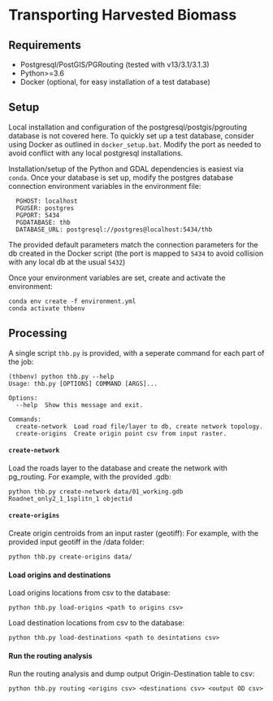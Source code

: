 # Transporting Harvested Biomass

## Requirements

- Postgresql/PostGIS/PGRouting (tested with v13/3.1/3.1.3)
- Python>=3.6
- Docker (optional, for easy installation of a test database)

## Setup

Local installation and configuration of the postgresql/postgis/pgrouting database is not covered here.
To quickly set up a test database, consider using Docker as outlined in `docker_setup.bat`. Modify the port as needed to avoid conflict with any local postgresql installations.

Installation/setup of the Python and GDAL dependencies is easiest via `conda`.
Once your database is set up, modify the postgres database connection environment variables in the environment file:
```
  PGHOST: localhost
  PGUSER: postgres
  PGPORT: 5434
  PGDATABASE: thb
  DATABASE_URL: postgresql://postgres@localhost:5434/thb
```
The provided default parameters match the connection parameters for the db created in the Docker script (the port is mapped to `5434` to avoid collision with any local db at the usual `5432`)

Once your environment variables are set, create and activate the environment:

```
conda env create -f environment.yml
conda activate thbenv
```

## Processing

A single script `thb.py` is provided, with a seperate command for each part of the job:

```
(thbenv) python thb.py --help
Usage: thb.py [OPTIONS] COMMAND [ARGS]...

Options:
  --help  Show this message and exit.

Commands:
  create-network  Load road file/layer to db, create network topology.
  create-origins  Create origin point csv from input raster.
```

#### `create-network`

Load the roads layer to the database and create the network with pg_routing.
For example, with the provided .gdb:

    python thb.py create-network data/01_working.gdb Roadnet_only2_1_1splitn_1 objectid


#### `create-origins`

Create origin centroids from an input raster (geotiff):
For example, with the provided input geotiff in the /data folder:

    python thb.py create-origins data/


#### Load origins and destinations

Load origins locations from csv to the database:

    python thb.py load-origins <path to origins csv>

Load destination locations from csv to the database:

    python thb.py load-destinations <path to desintations csv>


#### Run the routing analysis

Run the routing analysis and dump output Origin-Destination table to csv:

    python thb.py routing <origins csv> <destinations csv> <output OD csv>